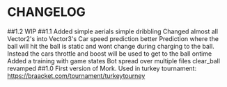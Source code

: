 # CHANGELOG
##1.2
WIP
##1.1
Added simple aerials
simple dribbling
Changed almost all Vector2's into Vector3's
Car speed prediction better
Prediction where the ball will hit the ball is static and wont change during charging to the ball. Instead the cars throttle and boost will be used to get to the ball ontime
Added a training with game states
Bot spread over multiple files
clear_ball revamped
##1.0
First version of Mork.
Used in turkey tournament: https://braacket.com/tournament/turkeytourney
